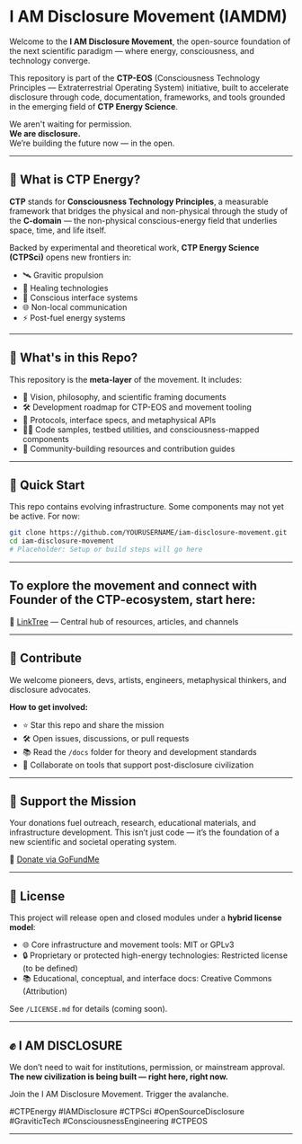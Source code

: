 # I AM Disclosure Movement (IAMDM)

Welcome to the **I AM Disclosure Movement**, the open-source foundation of the next scientific paradigm — where energy, consciousness, and technology converge.

This repository is part of the **CTP-EOS** (Consciousness Technology Principles — Extraterrestrial Operating System) initiative, built to accelerate disclosure through code, documentation, frameworks, and tools grounded in the emerging field of **CTP Energy Science**.

We aren't waiting for permission.  
**We are disclosure.**  
We’re building the future now — in the open.

---

## 🌌 What is CTP Energy?

**CTP** stands for **Consciousness Technology Principles**, a measurable framework that bridges the physical and non-physical through the study of the **C-domain** — the non-physical conscious-energy field that underlies space, time, and life itself.

Backed by experimental and theoretical work, **CTP Energy Science (CTPSci)** opens new frontiers in:

- 🛰️ Gravitic propulsion  
- 🧬 Healing technologies  
- 🧠 Conscious interface systems  
- 🌐 Non-local communication  
- ⚡ Post-fuel energy systems  

---

## 📂 What's in this Repo?

This repository is the **meta-layer** of the movement. It includes:

- 🧭 Vision, philosophy, and scientific framing documents  
- 🛠️ Development roadmap for CTP-EOS and movement tooling  
- 📡 Protocols, interface specs, and metaphysical APIs  
- 🧑‍💻 Code samples, testbed utilities, and consciousness-mapped components  
- 📢 Community-building resources and contribution guides  

---

## 🚀 Quick Start

This repo contains evolving infrastructure. Some components may not yet be active. For now:

```bash
git clone https://github.com/YOURUSERNAME/iam-disclosure-movement.git
cd iam-disclosure-movement
# Placeholder: Setup or build steps will go here
````

---

## To explore the movement and connect with Founder of the CTP-ecosystem, start here:

🔗 [LinkTree](https://linktr.ee/resofactor) — Central hub of resources, articles, and channels

---

## 🧠 Contribute

We welcome pioneers, devs, artists, engineers, metaphysical thinkers, and disclosure advocates.

**How to get involved:**

* ⭐ Star this repo and share the mission
* 🛠️ Open issues, discussions, or pull requests
* 📚 Read the `/docs` folder for theory and development standards
* 🤝 Collaborate on tools that support post-disclosure civilization

---

## 💸 Support the Mission

Your donations fuel outreach, research, educational materials, and infrastructure development.
This isn’t just code — it’s the foundation of a new scientific and societal operating system.

🙏 [Donate via GoFundMe](https://www.gofundme.com/f/ctp-the-continuation-of-teslas-legacy)

---

## 📜 License

This project will release open and closed modules under a **hybrid license model**:

* 🌐 Core infrastructure and movement tools: MIT or GPLv3
* 🔒 Proprietary or protected high-energy technologies: Restricted license (to be defined)
* 📚 Educational, conceptual, and interface docs: Creative Commons (Attribution)

See `/LICENSE.md` for details (coming soon).

---

## ✊ I AM DISCLOSURE

We don’t need to wait for institutions, permission, or mainstream approval.
**The new civilization is being built — right here, right now.**

Join the I AM Disclosure Movement.
Trigger the avalanche.

\#CTPEnergy #IAMDisclosure #CTPSci #OpenSourceDisclosure #GraviticTech #ConsciousnessEngineering #CTPEOS

---

